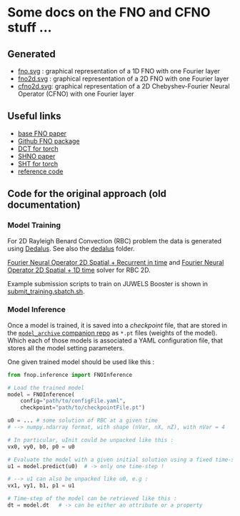 # Some docs on the FNO and CFNO stuff ...

## Generated

- [fno.svg](./fno.svg) : graphical representation of a 1D FNO with one Fourier layer
- [fno2d.svg](./fno2d.svg) : graphical representation of a 2D FNO with one Fourier layer
- [cfno2d.svg](./cfno2d.svg): graphical representation of a 2D Chebyshev-Fourier Neural Operator (CFNO) with one Fourier layer 

## Useful links

- [base FNO paper](https://arxiv.org/pdf/2010.08895)
- [Github FNO package](https://github.com/neuraloperator/neuraloperator)
- [DCT for torch](https://github.com/zh217/torch-dct)
- [SHNO paper](https://arxiv.org/pdf/2306.03838)
- [SHT for torch](https://github.com/NVIDIA/torch-harmonics)
- [reference code](https://github.com/neuraloperator/neuraloperator.git)

## Code for the original approach (old documentation)

### Model Training

For 2D Rayleigh Benard Convection (RBC) problem the data is generated using [Dedalus](https://dedalus-project.readthedocs.io/en/latest/pages/examples/ivp_2d_rayleigh_benard.html). See also the [dedalus](./dedalus/) folder.

[Fourier Neural Operator 2D Spatial + Recurrent in time](../cfno/models/fno2d.py) and [Fourier Neural Operator 2D Spatial + 1D time](../cfno/models/fno3d.py) solver for RBC 2D.

Example submission scripts to train on JUWELS Booster is shown in [submit_training.sbatch.sh](../utils/launch_scripts/submit_training.sbatch.sh).

### Model Inference

Once a model is trained, it is saved into a _checkpoint_ file, that are stored in the [`model_archive` companion repo](https://codebase.helmholtz.cloud/neuralpint/model_archive) as `*.pt` files 
(weights of the model).
Which each of those models is associated a YAML configuration file, that stores all the model setting
parameters.

One given trained model should be used like this :

```python
from fnop.inference import FNOInference

# Load the trained model
model = FNOInference(
    config="path/to/configFile.yaml",
    checkpoint="path/to/checkpointFile.pt")

u0 = ... # some solution of RBC at a given time
# --> numpy.ndarray format, with shape (nVar, nX, nZ), with nVar = 4

# In particular, uInit could be unpacked like this :
vx0, vy0, b0, p0 = u0

# Evaluate the model with a given initial solution using a fixed time-step
u1 = model.predict(u0)  # -> only one time-step !

# --> u1 can also be unpacked like u0, e.g :
vx1, vy1, b1, p1 = u1

# Time-step of the model can be retrieved like this :
dt = model.dt 	# -> can be either an attribute or a property
```